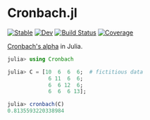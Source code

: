 # Cronbach.jl

[![Stable](https://img.shields.io/badge/docs-stable-blue.svg)](https://schneiderfelipe.github.io/Cronbach.jl/stable)
[![Dev](https://img.shields.io/badge/docs-dev-blue.svg)](https://schneiderfelipe.github.io/Cronbach.jl/dev)
[![Build Status](https://github.com/schneiderfelipe/Cronbach.jl/workflows/CI/badge.svg)](https://github.com/schneiderfelipe/Cronbach.jl/actions)
[![Coverage](https://codecov.io/gh/schneiderfelipe/Cronbach.jl/branch/master/graph/badge.svg)](https://codecov.io/gh/schneiderfelipe/Cronbach.jl)

[Cronbach's alpha](https://en.wikipedia.org/wiki/Cronbach%27s_alpha) in Julia.

```julia
julia> using Cronbach

julia> C = [10  6  6  6;  # fictitious data
             6 11  6  6;
             6  6 12  6;
             6  6  6 13];

julia> cronbach(C)
0.8135593220338984
```
